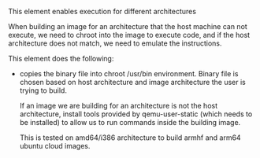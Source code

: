 This element enables execution for different architectures

When building an image for an architecture that the host machine
can not execute, we need to chroot into the image to execute code,
and if the host architecture does not match, we need to emulate
the instructions.

This element does the following:

 * copies the binary file into chroot /usr/bin environment.
   Binary file is chosen based on host architecture and
   image architecture the user is trying to build.

   If an image we are building for an architecture is not the host
   architecture, install tools provided by qemu-user-static
   (which needs to be installed) to allow us to run commands
   inside the building image.

   This is tested on amd64/i386 architecture to build armhf and arm64
   ubuntu cloud images.
